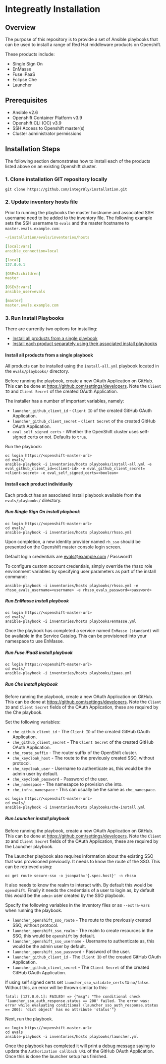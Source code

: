
# Integreatly Installation

## Overview

The purpose of this repository is to provide a set of Ansible playbooks that can be used to install a range of Red Hat middleware products on Openshift.

These products include:

* Single Sign On
* EnMasse
* Fuse iPaaS
* Eclipse Che
* Launcher

## Prerequisites

* Ansible v2.6
* Openshift Container Platform v3.9
* Openshift CLI (OC) v3.9
* SSH Access to Openshift master(s)
* Cluster administrator permissions

## Installation Steps

The following section demonstrates how to install each of the products listed above on an existing Openshift cluster.

### 1. Clone installation GIT repository locally

```shell
git clone https://github.com/integr8ly/installation.git
```

### 2. Update inventory hosts file

Prior to running the playbooks the master hostname and associated SSH username need to be added to the inventory file. The following example sets the SSH username to ```evals``` and the master hostname to ```master.evals.example.com```:

```yaml
~/installation/evals/inventories/hosts

[local:vars]
ansible_connection=local

[local]
127.0.0.1

[OSEv3:children]
master

[OSEv3:vars]
ansible_user=evals

[master]
master.evals.example.com
```

### 3. Run Install Playbooks

There are currently two options for installing:

* [Install all products from a single playbook](#install-all-products-from-a-single-playbook)
* [Install each product separately using their associated install playbooks](#install-each-product-individually)

#### Install all products from a single playbook

All products can be installed using the ```install-all.yml``` playbook located in the ```evals/playbooks/``` directory.

Before running the playbook, create a new OAuth Application on GitHub. This can
be done at https://github.com/settings/developers. Note the `Client ID` and `Client Secret` of the created
OAuth Application.

The installer has a number of important variables, namely:

* `launcher_github_client_id` - `Client ID` of the created GitHub OAuth Application.
* `launcher_github_client_secret` - `Client Secret` of the created GitHub OAuth Application.
* `eval_self_signed_certs` - Whether the OpenShift cluster uses self-signed certs or not. Defaults to `true`.

Run the playbook:

```shell
oc login https://<openshift-master-url>
cd evals/
ansible-playbook -i inventories/hosts playbooks/install-all.yml -e eval_github_client_id=<client-id> -e eval_github_client_secret=<client-secret> -e eval_self_signed_certs=<boolean>
```

#### Install each product individually

Each product has an associated install playbook available from the ```evals/playbooks/``` directory.

##### Run Single Sign On install playbook

```shell
oc login https://<openshift-master-url>
cd evals/
ansible-playbook -i inventories/hosts playbooks/rhsso.yml
```

Upon completion, a new identity provider named ```rh_sso``` should be presented on the Openshift master console login screen.

Default login credentials are evals@example.com / Password1

To configure custom account credentials, simply override the rhsso role environment variables by specifying user parameters as part of the install command:

```shell
ansible-playbook -i inventories/hosts playbooks/rhsso.yml -e rhsso_evals_username=<username> -e rhsso_evals_password=<password>
```

##### Run EnMasse install playbook

```shell
oc login https://<openshift-master-url>
cd evals/
ansible-playbook -i inventories/hosts playbooks/enmasse.yml
```

Once the playbook has completed a service named `EnMasse (standard)` will be available
in the Service Catalog. This can be provisioned into your namespace to use EnMasse.

##### Run Fuse iPaaS install playbook

```shell
oc login https://<openshift-master-url>
cd evals/
ansible-playbook -i inventories/hosts playbooks/ipaas.yml
```

##### Run Che install playbook

Before running the playbook, create a new OAuth Application on GitHub. This can
be done at https://github.com/settings/developers. Note the `Client ID` and
`Client Secret` fields of the OAuth Application, these are required by the Che
playbook.

Set the following variables:

* `che_github_client_id` - The `Client ID` of the created GitHub OAuth Application.
* `che_github_client_secret` - The `Client Secret` of the created GitHub OAuth Application.
* `che_route_suffix` - The router suffix of the OpenShift cluster.
* `che_keycloak_host` - The route to the previously created SSO, without protocol.
* `che_keycloak_user` - Username to authenticate as, this would be the admin user by default.
* `che_keycloak_password` - Password of the user.
* `che_namespace` - The namesapce to provision che into.
* `che_infra_namespace` - This can usually be the same as `che_namespace`.

```shell
oc login https://<openshift-master-url>
cd evals/
ansible-playbook -i inventories/hosts playbooks/che-install.yml
```

##### Run Launcher install playbook

Before running the playbook, create a new OAuth Application on GitHub. This can
be done at https://github.com/settings/developers. Note the `Client ID` and
`Client Secret` fields of the OAuth Application, these are required by the
Launcher playbook.

The Launcher playbook also requires information about the existing SSO that was
provisioned previously. It needs to know the route of the SSO. This can be
retrieved using:

```shell
oc get route secure-sso -o jsonpath='{.spec.host}' -n rhsso
```

It also needs to know the realm to interact with. By default this would be
`openshift`. Finally it needs the credentials of a user to login as, by default
this would be the `admin` user created by the SSO playbook.

Specify the following variables in the inventory files or as `--extra-vars` when
running the playbook.

* `launcher_openshift_sso_route` - The route to the previously created SSO, without protocol.
* `launcher_openshift_sso_realm` - The realm to create resources in the SSO, this would be `openshift` by default.
* `launcher_openshift_sso_username` - Username to authenticate as, this would be the admin user by default.
* `launcher_openshift_sso_password` - Password of the user.
* `launcher_github_client_id` - The `Client ID` of the created GitHub OAuth Application.
* `launcher_github_client_secret` - The `Client Secret` of the created GitHub OAuth Application.

If using self signed certs set `launcher_sso_validate_certs` to `no/false`.
Without this, an error will be thrown similar to this:

```
fatal: [127.0.0.1]: FAILED! => {"msg": "The conditional check 'launcher_sso_auth_response.status == 200' failed. The error was: error while evaluating conditional (launcher_sso_auth_response.status == 200): 'dict object' has no attribute 'status'"}
```

Next, run the playbook.

```shell
oc login https://<openshift-master-url>
cd evals
ansible-playbook -i inventories/hosts playbooks/launcher.yml
```

Once the playbook has completed it will print a debug message saying to update
the `Authorization callback URL` of the GitHub OAuth Application. Once this is
done the launcher setup has finished.
